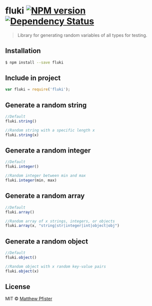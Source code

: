 # fluki [![NPM version][npm-image]][npm-url] [![Dependency Status][daviddm-image]][daviddm-url]
> Library for generating random variables of all types for testing.

## Installation

```sh
$ npm install --save fluki
```

## Include in project

```js
var fluki = require('fluki');
```

## Generate a random string
```js
//Default
fluki.string()

//Random string with a specific length x
fluki.string(x)
```
## Generate a random integer
```js
//Default
fluki.integer()

//Random integer between min and max
fluki.integer(min, max)
```

## Generate a random array
```js
//Default
fluki.array()

//Random array of x strings, integers, or objects
fluki.array(x, "string|str|integer|int|object|obj")
```

## Generate a random object

```js
//Default
fluki.object()

//Random object with x random key-value pairs
fluki.object(x)
```

## License

MIT © [Matthew Pfister]()


[npm-image]: https://badge.fury.io/js/fluki.svg
[npm-url]: https://npmjs.org/package/fluki
[travis-image]: https://travis-ci.org/HerrPfister/fluki.svg?branch=master
[travis-url]: https://travis-ci.org/HerrPfister/fluki
[daviddm-image]: https://david-dm.org/HerrPfister/fluki.svg?theme=shields.io
[daviddm-url]: https://david-dm.org/HerrPfister/fluki
